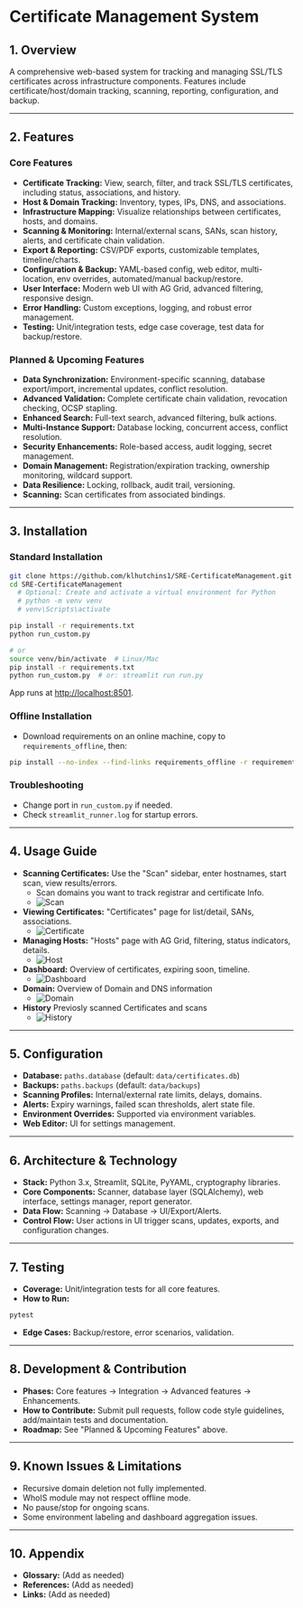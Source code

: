 # Certificate Management System

## 1. Overview

A comprehensive web-based system for tracking and managing SSL/TLS certificates across infrastructure components. Features include certificate/host/domain tracking, scanning, reporting, configuration, and backup.

---

## 2. Features

### Core Features

- **Certificate Tracking:** View, search, filter, and track SSL/TLS certificates, including status, associations, and history.
- **Host & Domain Tracking:** Inventory, types, IPs, DNS, and associations.
- **Infrastructure Mapping:** Visualize relationships between certificates, hosts, and domains.
- **Scanning & Monitoring:** Internal/external scans, SANs, scan history, alerts, and certificate chain validation.
- **Export & Reporting:** CSV/PDF exports, customizable templates, timeline/charts.
- **Configuration & Backup:** YAML-based config, web editor, multi-location, env overrides, automated/manual backup/restore.
- **User Interface:** Modern web UI with AG Grid, advanced filtering, responsive design.
- **Error Handling:** Custom exceptions, logging, and robust error management.
- **Testing:** Unit/integration tests, edge case coverage, test data for backup/restore.

### Planned & Upcoming Features

- **Data Synchronization:** Environment-specific scanning, database export/import, incremental updates, conflict resolution.
- **Advanced Validation:** Complete certificate chain validation, revocation checking, OCSP stapling.
- **Enhanced Search:** Full-text search, advanced filtering, bulk actions.
- **Multi-Instance Support:** Database locking, concurrent access, conflict resolution.
- **Security Enhancements:** Role-based access, audit logging, secret management.
- **Domain Management:** Registration/expiration tracking, ownership monitoring, wildcard support.
- **Data Resilience:** Locking, rollback, audit trail, versioning.
- **Scanning:** Scan certificates from associated bindings.

---

## 3. Installation

### Standard Installation

```bash
git clone https://github.com/klhutchins1/SRE-CertificateManagement.git
cd SRE-CertificateManagement
  # Optional: Create and activate a virtual environment for Python
  # python -m venv venv
  # venv\Scripts\activate

pip install -r requirements.txt
python run_custom.py

# or
source venv/bin/activate  # Linux/Mac
pip install -r requirements.txt
python run_custom.py  # or: streamlit run run.py
```

App runs at <http://localhost:8501>.

### Offline Installation

- Download requirements on an online machine, copy to `requirements_offline`, then:

```bash
pip install --no-index --find-links requirements_offline -r requirements.txt
```

### Troubleshooting

- Change port in `run_custom.py` if needed.
- Check `streamlit_runner.log` for startup errors.

---

## 4. Usage Guide

- **Scanning Certificates:** Use the "Scan" sidebar, enter hostnames, start scan, view results/errors.
  - Scan domains you want to track registrar and certificate Info.
  - ![Scan](https://github.com/klhutchins1/sre-certificate-management/blob/main/images/Screenshot-Scanner.png "Scan")
- **Viewing Certificates:** "Certificates" page for list/detail, SANs, associations.
  - ![Certificate](https://github.com/klhutchins1/sre-certificate-management/blob/main/images/Screenshot-Certificate.png "Certificate")
- **Managing Hosts:** "Hosts" page with AG Grid, filtering, status indicators, details.
  - ![Host](https://github.com/klhutchins1/sre-certificate-management/blob/main/images/Screenshot-Host.png "Host")
- **Dashboard:** Overview of certificates, expiring soon, timeline.
  - ![Dashboard](https://github.com/klhutchins1/sre-certificate-management/blob/main/images/Screenshot-Dashboard.png "Dashboard")
- **Domain:** Overview of Domain and DNS information
  - ![Domain](https://github.com/klhutchins1/sre-certificate-management/blob/main/images/Screenshot-Domain.png "Domain")
- **History** Previosly scanned Certificates and scans
  - ![History](https://github.com/klhutchins1/sre-certificate-management/blob/main/images/Screenshot-History.png "History")
  
---

## 5. Configuration

- **Database:** `paths.database` (default: `data/certificates.db`)
- **Backups:** `paths.backups` (default: `data/backups`)
- **Scanning Profiles:** Internal/external rate limits, delays, domains.
- **Alerts:** Expiry warnings, failed scan thresholds, alert state file.
- **Environment Overrides:** Supported via environment variables.
- **Web Editor:** UI for settings management.

---

## 6. Architecture & Technology

- **Stack:** Python 3.x, Streamlit, SQLite, PyYAML, cryptography libraries.
- **Core Components:** Scanner, database layer (SQLAlchemy), web interface, settings manager, report generator.
- **Data Flow:** Scanning → Database → UI/Export/Alerts.
- **Control Flow:** User actions in UI trigger scans, updates, exports, and configuration changes.

---

## 7. Testing

- **Coverage:** Unit/integration tests for all core features.
- **How to Run:**

```bash
pytest
```

- **Edge Cases:** Backup/restore, error scenarios, validation.

---

## 8. Development & Contribution

- **Phases:** Core features → Integration → Advanced features → Enhancements.
- **How to Contribute:** Submit pull requests, follow code style guidelines, add/maintain tests and documentation.
- **Roadmap:** See "Planned & Upcoming Features" above.

---

## 9. Known Issues & Limitations

- Recursive domain deletion not fully implemented.
- WhoIS module may not respect offline mode.
- No pause/stop for ongoing scans.
- Some environment labeling and dashboard aggregation issues.

---

## 10. Appendix

- **Glossary:** (Add as needed)
- **References:** (Add as needed)
- **Links:** (Add as needed)
  